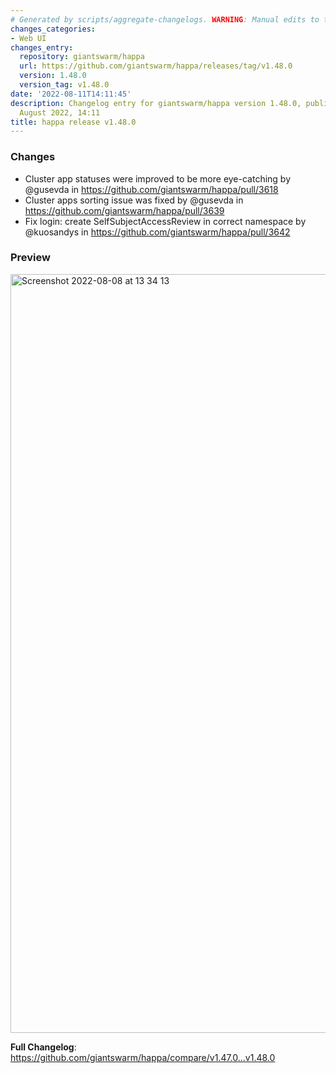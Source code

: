 ```yaml
---
# Generated by scripts/aggregate-changelogs. WARNING: Manual edits to this files will be overwritten.
changes_categories:
- Web UI
changes_entry:
  repository: giantswarm/happa
  url: https://github.com/giantswarm/happa/releases/tag/v1.48.0
  version: 1.48.0
  version_tag: v1.48.0
date: '2022-08-11T14:11:45'
description: Changelog entry for giantswarm/happa version 1.48.0, published on 11
  August 2022, 14:11
title: happa release v1.48.0
---
```


### Changes
* Cluster app statuses were improved  to be more eye-catching by @gusevda in https://github.com/giantswarm/happa/pull/3618
* Cluster apps sorting issue was fixed by @gusevda in https://github.com/giantswarm/happa/pull/3639
* Fix login: create SelfSubjectAccessReview in correct namespace by @kuosandys in https://github.com/giantswarm/happa/pull/3642

### Preview
<img width="1214" alt="Screenshot 2022-08-08 at 13 34 13" src="https://user-images.githubusercontent.com/445309/184153119-70d9e9a8-d4bf-4311-8491-5e12d75409e2.png">


**Full Changelog**: https://github.com/giantswarm/happa/compare/v1.47.0...v1.48.0
